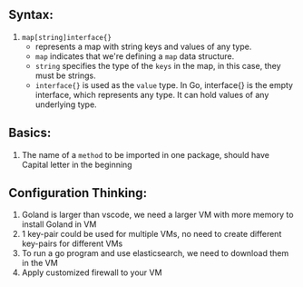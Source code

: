 ## Syntax:
1. `map[string]interface{}`
    - represents a map with string keys and values of any type.
    - `map` indicates that we're defining a `map` data structure.
    - `string` specifies the type of the `keys` in the map, in this case, they must be strings.
    - `interface{}` is used as the `value` type. In Go, interface{} is the empty interface, which represents any type. It can hold values of any underlying type.

## Basics:
1. The name of a `method` to be imported in one package, should have Capital letter in the beginning

## Configuration Thinking:
1. Goland is larger than vscode, we need a larger VM with more memory to install Goland in VM
2. 1 key-pair could be used for multiple VMs, no need to create different key-pairs for different VMs
3. To run a go program and use elasticsearch, we need to download them in the VM
4. Apply customized firewall to your VM
